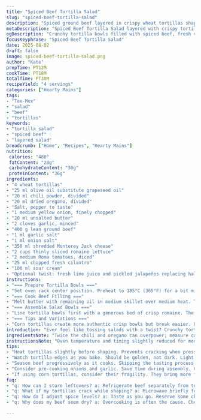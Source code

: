 ```yaml
---
title: "Spiced Beef Tortilla Salad"
slug: "spiced-beef-tortilla-salad"
description: "Spiced ground beef layered in crispy wheat tortillas shaped as bowls. Lettuce, sharp cheese, fresh tomatoes, and a creamy topping. Chili powder and oregano distributed between crust and filling for balanced heat and herbiness. Garlic and onion elevate the beef's savoriness. Textural contrast: tortilla crunch, tender meat, fresh crunch from vegetables, and smooth cream. Substituting corn tortillas and swapping cheddar with Monterey Jack adds regional variation. Timing focuses on aroma and color cues in meat and toasty edges on tortillas. Practical pointers on tortilla shaping and avoiding sogginess. Simple ingredients, elevated by layering flavors and textures."
metaDescription: "Spiced Beef Tortilla Salad layered with crispy tortillas, savory beef, fresh veggies, and cooling sour cream. Perfect for Tex-Mex cravings."
ogDescription: "Crunchy tortilla bowls filled with spiced beef, fresh veggies, and creamy toppings. A tasty twist on salad for those who love Tex-Mex."
focusKeyphrase: "Spiced Beef Tortilla Salad"
date: 2025-08-02
draft: false
image: spiced-beef-tortilla-salad.png
author: "Kate"
prepTime: PT12M
cookTime: PT18M
totalTime: PT30M
recipeYield: "4 servings"
categories: ["Hearty Mains"]
tags:
- "Tex-Mex"
- "salad"
- "beef"
- "tortillas"
keywords:
- "tortilla salad"
- "spiced beef"
- "layered salad"
breadcrumb: ["Home", "Recipes", "Hearty Mains"]
nutrition: 
 calories: "480"
 fatContent: "28g"
 carbohydrateContent: "30g"
 proteinContent: "36g"
ingredients:
- "4 wheat tortillas"
- "25 ml olive oil substitute grapeseed oil"
- "20 ml chili powder, divided"
- "20 ml dried oregano, divided"
- "Salt, pepper to taste"
- "1 medium yellow onion, finely chopped"
- "20 ml unsalted butter"
- "2 cloves garlic, minced"
- "400 g lean ground beef"
- "1 ml garlic salt"
- "1 ml onion salt"
- "350 ml shredded Monterey Jack cheese"
- "2 cups thinly sliced romaine lettuce"
- "2 medium Roma tomatoes, diced"
- "25 ml chopped fresh cilantro"
- "100 ml sour cream"
- "Optional twist: fresh lime juice and pickled jalapeños replacing half sour cream"
instructions:
- "=== Prepare Tortilla Bowls ==="
- "Set oven rack center position. Preheat to 185°C (365°F) for a bit milder, slower crisp. Brush tortillas lightly with half of oil. Mix 10 ml chili powder with 10 ml oregano, sprinkle evenly over tortillas. Season with salt and pepper. Invert small metal bowls or oven-safe ramekins, gently press tortillas forming a bowl shape. Use foil inside to keep shape if needed. Bake about 7-10 minutes, edges should become firm, slightly browned. Listen for faint crackling from drying tortilla. Let rest 4 min to harden and cool before unmolding carefully without cracking."
- "=== Cook Beef Filling ==="
- "Melt butter with remaining oil in medium skillet over medium heat. Toss in onions, stir often, soften until translucent with light golden patches, around 4 minutes. Add garlic, stir briskly, aroma intensifies quickly, no browning desired yet. Immediately add beef to hot pan, breaking up gently with spatula. Sprinkle remaining 10 ml chili powder, 10 ml oregano, salt, pepper, garlic and onion salt across meat. Stir often, use wooden spoon to scrape brown bits from pan bottom -- flavor jackpot. Cook until beef is no longer pink and edges start to brown, about 6-7 minutes. Avoid overcooking or meat dries out. Taste and adjust seasoning."
- "=== Assemble Salad Bowls ==="
- "Line tortilla bowls first with a generous bed of crisp romaine. The lettuce layer insulates, keeps tortilla from sogging out quickly by absorbing some liquid. Spoon warm beef gently atop lettuce mound. Sprinkle diced tomato and cilantro evenly for freshness and herb lift. Scatter cheese over meat, contrast creamy melting and aged sharpness with bite. Dollop sour cream over everything, or opt for lime juice mingled with pickled jalapeños for a tangy heat twist. Serve immediately for crunch retention. Note: soft cheeses or wetter toppings cause bowls to soften fast; plan to eat within 10 minutes."
- "=== Tips and Variations ==="
- "Corn tortillas create more authentic crisp bowls but break easier. Use fresh lime zest in beef for brightness. To save time, sauté onion and garlic mix ahead and refrigerate. For spice control, reserve some chili powder for sprinkling just before serving. Swap Monterey Jack with mild mozzarella if sharper cheese not preferred. If tortillas crack too much when shaping, microwave briefly before oiling to increase pliability."
introduction: "Ever feel like tossing salads with a twist? Crunchy tortilla bowls house savory, spicy beef, layered with crisp lettuce and biting cheddar or Monterey Jack. Aromas of garlic and oregano hint at something homely yet bold. Toast those tortillas just till edges brown and crackle lightly. Push them gently into bowls while warm. Cook onions till translucent and caramel hints bloom, that’s your sweet base. Beef must brown without drying; spice is scattered twice – in crust and filling – to hit even heat. Fresh tomato and cilantro brighten, while sour cream cools the heat with smooth clash. Quick, hands-on, satisfying. You’ll learn to watch, listen, and smell doneness instead of relying on timers alone."
ingredientsNote: "Twice the chili and oregano can overpower; measure carefully, spice layering is about balance. Olive oil is standard but grapeseed works better for higher smoke point; butter adds richness so don't skip it. Onion salt plus fresh onion ensures no flat layers. Substitute Monterey Jack with cheddar for sharper bite or mozzarella for mildness—choose cheese to suit your mood. Romaine lettuce is crisp and holds up better than iceberg here, but iceberg offers classic crunch if that’s what you have. Fresh cilantro is key for herbal lift; if you hate it, replace with parsley or green onion. Tortilla choice impacts texture: wheat tortillas shape sturdier but corn offers authentic flavor. When shaping bowls, oil prevents tearing and helps crisp evenness. Sour cream is classic but swapping half with lime juice and pickled jalapeños amps freshness and heat, a fun twist."
instructionsNote: "Oven temperature and timing slightly reduced for more even baking and less risk of burning fragile tortillas. Watch for light crackling and golden edges, not deep browns; crispness comes with patience. Rest post-baking solidifies shape, don’t rush unmolding or tortillas will break. In beef cooking, caramelized onions elevate sweetness, balance chili heat well. Add garlic late to avoid bitterness but early enough for aromatic integration. Season meats gradually. Stir often but gently to encourage even browning. The layered assembly isn’t just aesthetics; lettuce protects tortilla from moisture seepage that softens shells. Serve immediately for best texture contrast but be ready to scoop with fork if bowls begin wilting. Keeping some chili powder reserved for last-minute sprinkle keeps flavors lively. Practical to prep onions and garlic in advance or use premade spice blends fine-tuned to your taste."
tips:
- "Heat tortillas slightly before shaping. Prevents cracking when pressed. A dry towel or a short zap in the microwave can help. Avoid oil soaking too much."
- "Watch tortilla edges as you bake. Should be golden, not dark. Light crackling is good. Texture matters. Let them cool before unmolding. Be gentle."
- "Season beef progressively as it cooks. Skipping the tasting process can lead to bland filling. Stir often to develop that brown crust. Use a wooden spoon."
- "Consider pre-cooking onions and garlic. Save time during assembly. Can refrigerate mix. Use fresh lime juice for brightness in beef. Always adjust to taste."
- "If using corn tortillas, consider their fragility. They bring more flavor, but breakage is common. Watch your moisture with toppings; layers are key to crunch."
faq:
- "q: How can I store leftovers? a: Refrigerate beef separately from tortillas, avoiding sogginess. Reheat beef gently, assemble as needed. Can keep for 2-3 days."
- "q: What if my tortillas crack while shaping? a: Microwave briefly for pliability. Keep oil and support like foil handy. Shape with care; gentle pressure."
- "q: How do I adjust spice levels? a: Taste as you go. Reserve some chili for sprinkling at the end. Too much can overwhelm, always balance flavors."
- "q: Why does my beef seem dry? a: Overcooking is often the cause. Check color to adjust doneness. Use medium heat for even cooking. Moisture is crucial."

---
```

